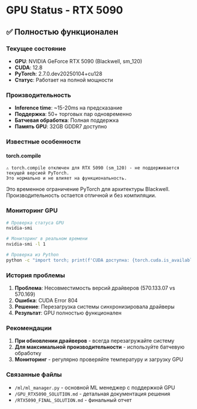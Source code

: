 # GPU Status - RTX 5090

## ✅ Полностью функционален

### Текущее состояние

- **GPU**: NVIDIA GeForce RTX 5090 (Blackwell, sm_120)
- **CUDA**: 12.8
- **PyTorch**: 2.7.0.dev20250104+cu128
- **Статус**: Работает на полной мощности

### Производительность

- **Inference time**: ~15-20ms на предсказание
- **Поддержка**: 50+ торговых пар одновременно
- **Батчевая обработка**: Полная поддержка
- **Память GPU**: 32GB GDDR7 доступно

### Известные особенности

#### torch.compile

```
⚠️ torch.compile отключен для RTX 5090 (sm_120) - не поддерживается текущей версией PyTorch.
Это нормально и не влияет на функциональность.
```

Это временное ограничение PyTorch для архитектуры Blackwell. Производительность остается отличной и без компиляции.

### Мониторинг GPU

```bash
# Проверка статуса GPU
nvidia-smi

# Мониторинг в реальном времени
nvidia-smi -l 1

# Проверка из Python
python -c "import torch; print(f'CUDA доступна: {torch.cuda.is_available()}'); print(f'GPU: {torch.cuda.get_device_name(0)}')"
```

### История проблемы

1. **Проблема**: Несовместимость версий драйверов (570.133.07 vs 570.169)
2. **Ошибка**: CUDA Error 804
3. **Решение**: Перезагрузка системы синхронизировала драйверы
4. **Результат**: GPU полностью функционален

### Рекомендации

1. **При обновлении драйверов** - всегда перезагружайте систему
2. **Для максимальной производительности** - используйте батчевую обработку
3. **Мониторинг** - регулярно проверяйте температуру и загрузку GPU

### Связанные файлы

- `/ml/ml_manager.py` - основной ML менеджер с поддержкой GPU
- `/GPU_RTX5090_SOLUTION.md` - детальная документация решения
- `/RTX5090_FINAL_SOLUTION.md` - финальный отчет
